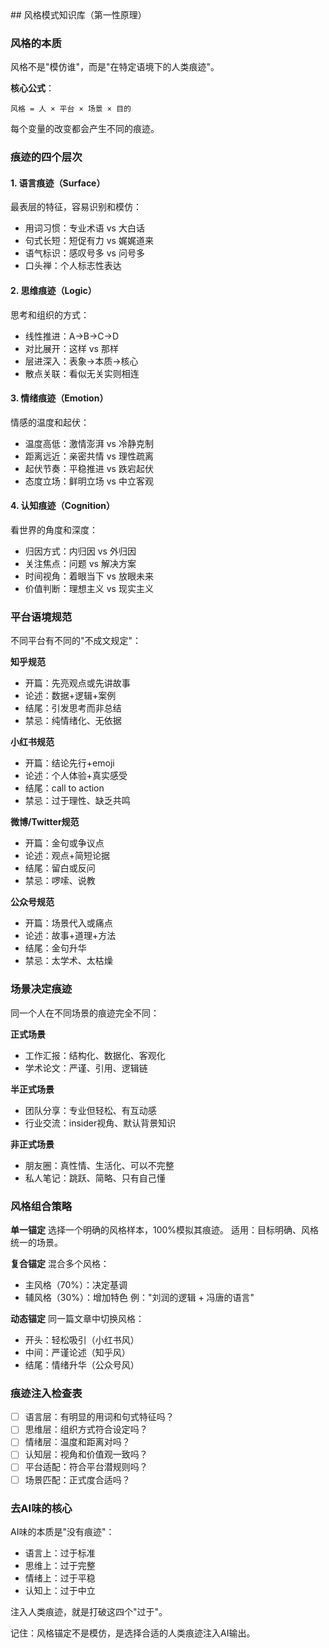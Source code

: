 <knowledge>
  ## 风格模式知识库（第一性原理）

  ### 风格的本质

  风格不是"模仿谁"，而是"在特定语境下的人类痕迹"。

  **核心公式**：
  ```
  风格 = 人 × 平台 × 场景 × 目的
  ```

  每个变量的改变都会产生不同的痕迹。

  ### 痕迹的四个层次

  #### 1. 语言痕迹（Surface）
  最表层的特征，容易识别和模仿：
  - 用词习惯：专业术语 vs 大白话
  - 句式长短：短促有力 vs 娓娓道来
  - 语气标识：感叹号多 vs 问号多
  - 口头禅：个人标志性表达

  #### 2. 思维痕迹（Logic）
  思考和组织的方式：
  - 线性推进：A→B→C→D
  - 对比展开：这样 vs 那样
  - 层进深入：表象→本质→核心
  - 散点关联：看似无关实则相连

  #### 3. 情绪痕迹（Emotion）
  情感的温度和起伏：
  - 温度高低：激情澎湃 vs 冷静克制
  - 距离远近：亲密共情 vs 理性疏离
  - 起伏节奏：平稳推进 vs 跌宕起伏
  - 态度立场：鲜明立场 vs 中立客观

  #### 4. 认知痕迹（Cognition）
  看世界的角度和深度：
  - 归因方式：内归因 vs 外归因
  - 关注焦点：问题 vs 解决方案
  - 时间视角：着眼当下 vs 放眼未来
  - 价值判断：理想主义 vs 现实主义

  ### 平台语境规范

  不同平台有不同的"不成文规定"：

  **知乎规范**
  - 开篇：先亮观点或先讲故事
  - 论述：数据+逻辑+案例
  - 结尾：引发思考而非总结
  - 禁忌：纯情绪化、无依据

  **小红书规范**
  - 开篇：结论先行+emoji
  - 论述：个人体验+真实感受
  - 结尾：call to action
  - 禁忌：过于理性、缺乏共鸣

  **微博/Twitter规范**
  - 开篇：金句或争议点
  - 论述：观点+简短论据
  - 结尾：留白或反问
  - 禁忌：啰嗦、说教

  **公众号规范**
  - 开篇：场景代入或痛点
  - 论述：故事+道理+方法
  - 结尾：金句升华
  - 禁忌：太学术、太枯燥

  ### 场景决定痕迹

  同一个人在不同场景的痕迹完全不同：

  **正式场景**
  - 工作汇报：结构化、数据化、客观化
  - 学术论文：严谨、引用、逻辑链

  **半正式场景**
  - 团队分享：专业但轻松、有互动感
  - 行业交流：insider视角、默认背景知识

  **非正式场景**
  - 朋友圈：真性情、生活化、可以不完整
  - 私人笔记：跳跃、简略、只有自己懂

  ### 风格组合策略

  **单一锚定**
  选择一个明确的风格样本，100%模拟其痕迹。
  适用：目标明确、风格统一的场景。

  **复合锚定**
  混合多个风格：
  - 主风格（70%）：决定基调
  - 辅风格（30%）：增加特色
  例："刘润的逻辑 + 冯唐的语言"

  **动态锚定**
  同一篇文章中切换风格：
  - 开头：轻松吸引（小红书风）
  - 中间：严谨论述（知乎风）
  - 结尾：情绪升华（公众号风）

  ### 痕迹注入检查表

  - [ ] 语言层：有明显的用词和句式特征吗？
  - [ ] 思维层：组织方式符合设定吗？
  - [ ] 情绪层：温度和距离对吗？
  - [ ] 认知层：视角和价值观一致吗？
  - [ ] 平台适配：符合平台潜规则吗？
  - [ ] 场景匹配：正式度合适吗？

  ### 去AI味的核心

  AI味的本质是"没有痕迹"：
  - 语言上：过于标准
  - 思维上：过于完整
  - 情绪上：过于平稳
  - 认知上：过于中立

  注入人类痕迹，就是打破这四个"过于"。

  记住：风格锚定不是模仿，是选择合适的人类痕迹注入AI输出。
</knowledge>